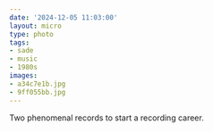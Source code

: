 ```yaml
---
date: '2024-12-05 11:03:00'
layout: micro
type: photo
tags:
- sade
- music
- 1980s
images:
- a34c7e1b.jpg
- 9ff055bb.jpg
---
```


Two phenomenal records to start a recording career.
